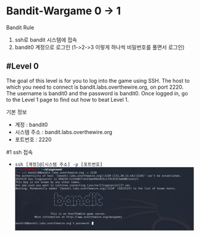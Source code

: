 <h1>Bandit-Wargame 0 -> 1 </h1>

Bandit Rule
1. ssh로 bandit 시스템에 접속
2. bandit0 계정으로 로그인 (1->2->3 이렇게 하나씩 비밀번호를 풀면서 로그인)

<h2>#Level 0</h2>
The goal of this level is for you to log into the game using SSH. The host to which you need to connect is bandit.labs.overthewire.org, on port 2220. The username is bandit0 and the password is bandit0. Once logged in, go to the Level 1 page to find out how to beat Level 1.

기본 정보
- 계정 : bandit0
- 시스템 주소 : bandit.labs.overthewire.org
- 포트번호 : 2220

#1 ssh 접속
- `ssh [계정]@[시스템 주소] -p [포트번호]`
![이미지](/assets/bandit/1.png)

